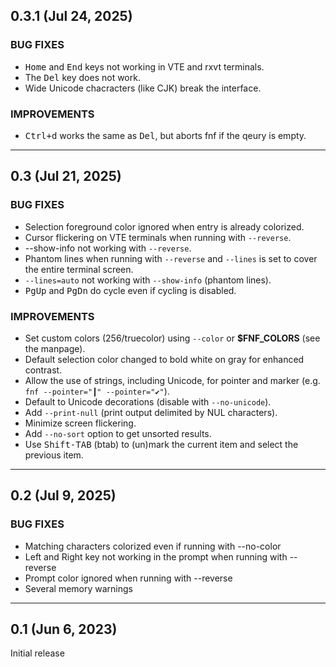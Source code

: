 ## 0.3.1 (Jul 24, 2025)

### BUG FIXES
* <kbd>Home</kbd> and <kbd>End</kbd> keys not working in VTE and rxvt terminals.
* The <kbd>Del</kbd> key does not work.
* Wide Unicode chacracters (like CJK) break the interface.

### IMPROVEMENTS
* <kbd>Ctrl+d</kbd> works the same as <kbd>Del</kbd>, but aborts fnf if the qeury is empty.

---

## 0.3 (Jul 21, 2025)

### BUG FIXES
* Selection foreground color ignored when entry is already colorized.
* Cursor flickering on VTE terminals when running with `--reverse`.
* --show-info not working with `--reverse`.
* Phantom lines when running with `--reverse` and `--lines` is set to cover the entire terminal screen.
* `--lines=auto` not working with `--show-info` (phantom lines).
* <kbd>PgUp</kbd> and <kbd>PgDn</kbd> do cycle even if cycling is disabled.

### IMPROVEMENTS
* Set custom colors (256/truecolor) using `--color` or **$FNF_COLORS** (see the manpage).
* Default selection color changed to bold white on gray for enhanced contrast.
* Allow the use of strings, including Unicode, for pointer and marker (e.g. `fnf --pointer="┃" --pointer="✔"`).
* Default to Unicode decorations (disable with `--no-unicode`).
* Add `--print-null` (print output delimited by NUL characters).
* Minimize screen flickering.
* Add `--no-sort` option to get unsorted results.
* Use <kbd>Shift-TAB</kbd> (btab) to (un)mark the current item and select the previous item.

---

## 0.2 (Jul 9, 2025)

### BUG FIXES
* Matching characters colorized even if running with --no-color
* Left and Right key not working in the prompt when running with --reverse
* Prompt color ignored when running with --reverse
* Several memory warnings

---

## 0.1 (Jun 6, 2023)

Initial release

